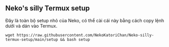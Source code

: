 ## Neko's silly Termux setup

Đây là toàn bộ setup nhỏ của Neko, có thể cài cái này bằng cách copy lệnh dưới và dán vào Termux.

```wget https://raw.githubusercontent.com/NekoKatoriChan/Neko-silly-termux-setup/main/setup && bash setup```



